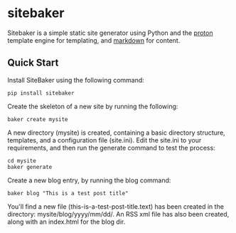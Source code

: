 sitebaker
=========

Sitebaker is a simple static site generator using Python and the [proton](https://github.com/jasonrbriggs/proton) template engine for templating, and [markdown](http://daringfireball.net/projects/markdown/‎) for content.

Quick Start
-----------

Install SiteBaker using the following command:

    pip install sitebaker

Create the skeleton of a new site by running the following:

    baker create mysite

A new directory (mysite) is created, containing a basic directory structure, templates, and a configuration file (site.ini).
Edit the site.ini to your requirements, and then run the generate command to test the process:

    cd mysite
    baker generate

Create a new blog entry, by running the blog command:

    baker blog "This is a test post title"

You'll find a new file (this-is-a-test-post-title.text) has been created in the directory: mysite/blog/yyyy/mm/dd/.
An RSS xml file has also been created, along with an index.html for the blog dir.
